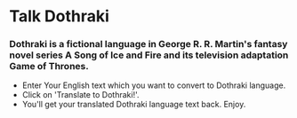 # Talk Dothraki

### Dothraki is a fictional language in George R. R. Martin's fantasy novel series A Song of Ice and Fire and its television adaptation Game of Thrones.

- Enter Your English text which you want to convert to Dothraki language.
- Click on 'Translate to Dothraki!'.
- You'll get your translated Dothraki language text back. Enjoy.
